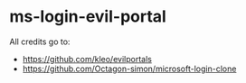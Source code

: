# ms-login-evil-portal
All credits go to:

- https://github.com/kleo/evilportals
- https://github.com/Octagon-simon/microsoft-login-clone

  
